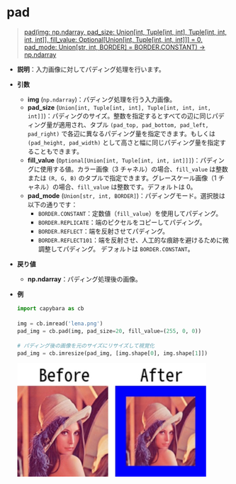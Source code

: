 # pad

> [pad(img: np.ndarray, pad_size: Union[int, Tuple[int, int], Tuple[int, int, int, int]], fill_value: Optional[Union[int, Tuple[int, int, int]]] = 0, pad_mode: Union[str, int, BORDER] = BORDER.CONSTANT) -> np.ndarray](https://github.com/DocsaidLab/Capybara/blob/975d62fba4f76db59e715c220f7a2af5ad8d050e/capybara/vision/functionals.py#L194)

- **説明**：入力画像に対してパディング処理を行います。

- **引数**

  - **img** (`np.ndarray`)：パディング処理を行う入力画像。
  - **pad_size** (`Union[int, Tuple[int, int], Tuple[int, int, int, int]]`)：パディングのサイズ。整数を指定するとすべての辺に同じパディング量が適用され、タプル `(pad_top, pad_bottom, pad_left, pad_right)` で各辺に異なるパディング量を指定できます。もしくは `(pad_height, pad_width)` として高さと幅に同じパディング量を指定することもできます。
  - **fill_value** (`Optional[Union[int, Tuple[int, int, int]]]`)：パディングに使用する値。カラー画像（3 チャネル）の場合、`fill_value` は整数または `(R, G, B)` のタプルで指定できます。グレースケール画像（1 チャネル）の場合、`fill_value` は整数です。デフォルトは 0。
  - **pad_mode** (`Union[str, int, BORDER]`)：パディングモード。選択肢は以下の通りです：
    - `BORDER.CONSTANT`：定数値（`fill_value`）を使用してパディング。
    - `BORDER.REPLICATE`：端のピクセルをコピーしてパディング。
    - `BORDER.REFLECT`：端を反射させてパディング。
    - `BORDER.REFLECT101`：端を反射させ、人工的な痕跡を避けるために微調整してパディング。
      デフォルトは `BORDER.CONSTANT`。

- **戻り値**

  - **np.ndarray**：パディング処理後の画像。

- **例**

  ```python
  import capybara as cb

  img = cb.imread('lena.png')
  pad_img = cb.pad(img, pad_size=20, fill_value=(255, 0, 0))

  # パディング後の画像を元のサイズにリサイズして視覚化
  pad_img = cb.imresize(pad_img, [img.shape[0], img.shape[1]])
  ```

  ![pad](./resource/test_pad.jpg)
